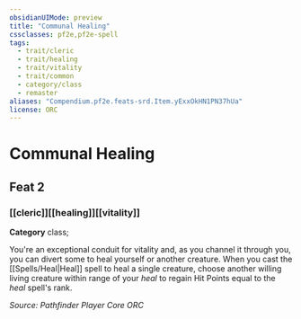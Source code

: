 ```yaml
---
obsidianUIMode: preview
title: "Communal Healing"
cssclasses: pf2e,pf2e-spell
tags:
  - trait/cleric
  - trait/healing
  - trait/vitality
  - trait/common
  - category/class
  - remaster
aliases: "Compendium.pf2e.feats-srd.Item.yExxOkHN1PN37hUa"
license: ORC
---
```

# Communal Healing
## Feat 2
### [[cleric]][[healing]][[vitality]]

**Category** class; 




You're an exceptional conduit for vitality and, as you channel it through you, you can divert some to heal yourself or another creature. When you cast the [[Spells/Heal|Heal]] spell to heal a single creature, choose another willing living creature within range of your _heal_ to regain Hit Points equal to the _heal_ spell's rank.

*Source: Pathfinder Player Core*
*ORC*